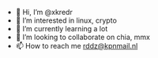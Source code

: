 - 👋 Hi, I’m @xkredr
- 👀 I’m interested in linux, crypto
- 🌱 I’m currently learning a lot
- 💞️ I’m looking to collaborate on chia, mmx
- 📫 How to reach me rddz@kpnmail.nl

<!---
xkredr/xkredr is a ✨ special ✨ repository because its `README.md` (this file) appears on your GitHub profile.
You can click the Preview link to take a look at your changes.
--->
